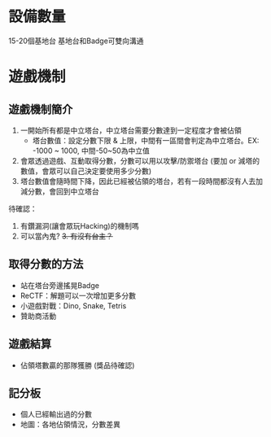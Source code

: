 # 設備數量
15-20個基地台
基地台和Badge可雙向溝通

# 遊戲機制

## 遊戲機制簡介
1. 一開始所有都是中立塔台，中立塔台需要分數達到一定程度才會被佔領
    - 塔台數值：設定分數下限 & 上限，中間有一區間會判定為中立塔台。EX: -1000 ~ 1000, 中間-50~50為中立值
3. 會眾透過遊戲、互動取得分數，分數可以用以攻擊/防禦塔台 (要加 or 減塔的數值，會眾可以自己決定要使用多少分數)
4. 塔台數值會隨時間下降，因此已經被佔領的塔台，若有一段時間都沒有人去加減分數，會回到中立塔台

待確認：
1. 有鑽漏洞(讓會眾玩Hacking)的機制嗎
2. 可以當內鬼?
~~3. 有沒有台主？~~

## 取得分數的方法
* 站在塔台旁邊搖晃Badge
* ReCTF：解題可以一次增加更多分數
* 小遊戲對戰：Dino, Snake, Tetris
* 贊助商活動

## 遊戲結算
* 佔領塔數贏的那隊獲勝 (獎品待確認)

## 記分板
* 個人已經輸出過的分數
* 地圖：各地佔領情況，分數差異
